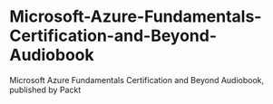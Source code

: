 # Microsoft-Azure-Fundamentals-Certification-and-Beyond-Audiobook
Microsoft Azure Fundamentals Certification and Beyond Audiobook, published by Packt
